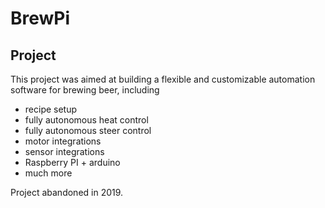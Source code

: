 # BrewPi

## Project

This project was aimed at building a flexible and customizable automation software for brewing beer, including

- recipe setup
- fully autonomous heat control
- fully autonomous steer control
- motor integrations
- sensor integrations
- Raspberry PI + arduino
- much more

Project abandoned in 2019.
